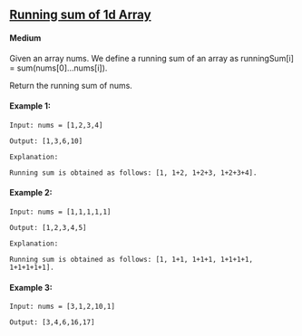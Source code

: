 
## [Running sum of 1d Array](https://leetcode.com/problems/running-sum-of-1d-array/)



 


#### Medium

Given an array nums. We define a running sum of an array as runningSum[i] = sum(nums[0]…nums[i]).

Return the running sum of nums.

 

#### Example 1:

`Input: nums = [1,2,3,4]`

`Output: [1,3,6,10]`

```
Explanation:

Running sum is obtained as follows: [1, 1+2, 1+2+3, 1+2+3+4].
```
#### Example 2:

`Input: nums = [1,1,1,1,1]`

`Output: [1,2,3,4,5]`
```
Explanation: 

Running sum is obtained as follows: [1, 1+1, 1+1+1, 1+1+1+1, 1+1+1+1+1].
```
#### Example 3:

`Input: nums = [3,1,2,10,1]`

`Output: [3,4,6,16,17]`


